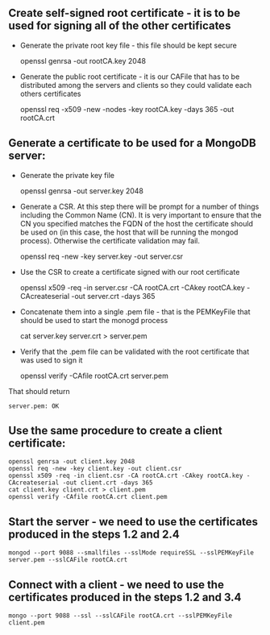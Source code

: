 ## Create self-signed root certificate - it is to be used for signing all of the other certificates
- Generate the private root key file - this file should be kept secure

    openssl genrsa -out rootCA.key 2048 

- Generate the public root certificate - it is our CAFile that has to be distributed among the servers and clients so they could validate each others certificates

    openssl req -x509 -new -nodes -key rootCA.key -days 365 -out rootCA.crt

## Generate a certificate to be used for a MongoDB server:
- Generate the private key file

    openssl genrsa -out server.key 2048 

- Generate a CSR. At this step there will be prompt for a number of things including the Common Name (CN). It is very important to ensure that the CN you specified matches the FQDN of the host the certificate should be used on (in this case, the host that will be running the mongod process). Otherwise the certificate validation may fail.

    openssl req -new -key server.key -out server.csr

- Use the CSR to create a certificate signed with our root certificate

    openssl x509 -req -in server.csr -CA rootCA.crt -CAkey rootCA.key -CAcreateserial -out server.crt -days 365

- Concatenate them into a single .pem file - that is the PEMKeyFile that should be used to start the monogd process

    cat server.key server.crt > server.pem

- Verify that the .pem file can be validated with the root certificate that was used to sign it

    openssl verify -CAfile rootCA.crt server.pem 

That should return

    server.pem: OK

## Use the same procedure to create a client certificate:
    openssl genrsa -out client.key 2048
    openssl req -new -key client.key -out client.csr
    openssl x509 -req -in client.csr -CA rootCA.crt -CAkey rootCA.key -CAcreateserial -out client.crt -days 365
    cat client.key client.crt > client.pem
    openssl verify -CAfile rootCA.crt client.pem

## Start the server - we need to use the certificates produced in the steps 1.2 and 2.4
    mongod --port 9088 --smallfiles --sslMode requireSSL --sslPEMKeyFile server.pem --sslCAFile rootCA.crt
## Connect with a client - we need to use the certificates produced in the steps 1.2 and 3.4
    mongo --port 9088 --ssl --sslCAFile rootCA.crt --sslPEMKeyFile client.pem 
